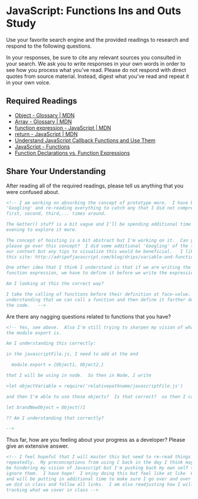 # JavaScript: Functions Ins and Outs Study

Use your favorite search engine and the provided readings to research and
respond to the following questions.

In your responses, be sure to cite any relevant sources you consulted in your
search. We ask you to write responses in your own words in order to see how you
process what you've read. Please do not respond with direct quotes from source
material. Instead, digest what you've read and repeat it in your own voice.

## Required Readings

-   [Object - Glossary | MDN](https://developer.mozilla.org/en-US/docs/Glossary/Object)
-   [Array - Glossary | MDN](https://developer.mozilla.org/en-US/docs/Glossary/Array)
-   [function expression - JavaScript | MDN](https://developer.mozilla.org/en-US/docs/Web/JavaScript/Reference/Operators/function)
-   [return - JavaScript | MDN](https://developer.mozilla.org/en-US/docs/Web/JavaScript/Reference/Statements/return)
-   [Understand JavaScript Callback Functions and Use Them](http://javascriptissexy.com/understand-javascript-callback-functions-and-use-them)
-   [JavaScript - Functions](http://www.quirksmode.org/js/function.html)
-   [Function Declarations vs. Function Expressions](https://javascriptweblog.wordpress.com/2010/07/06/function-declarations-vs-function-expressions)

## Share Your Understanding

After reading all of the required readings, please tell us anything that you
were confused about.

```md
<!-- I am working on absorbing the concept of prototype more.  I have been
'Googling' and re-reading everything to catch any that I did not comprehend
first, second, third,... times around.

The Getter() stuff is a bit vague and I'll be spending additional time this
evening to explore it more.

The concept of hoisting is a bit abstract but I'm working on it.  Can you
please go over this concept?  I did some additional 'Googling' of the term in
our context but any tips to visualize this would be beneficial.   I liked
this site: http://adripofjavascript.com/blog/drips/variable-and-function-hoisting

One other idea that I think I understand is that if we are writing the
function expression, we have to define it before we write the expression.

Am I looking at this the correct way?

I take the calling of functions before their definition at face-value.  I am
understanding that we can call a function and then define it farther down in
the code.   -->
```

Are there any nagging questions related to functions that you have?

```md
<!-- Yes, see above.  Also I'm still trying to sharpen my vision of what
the module export is.

Am I understanding this correctly:

in the javascriptFile.js, I need to add at the end

  module.export = {Object1, Object2,}

that I will be using in node.  So then in Node, I write

>let objectVariable = require('relativepathname/javascriptFile.js')

and then I'm able to use those objects?  Is that correct?  so then I can write

let brandNewObject = Object()1

?? Am I understanding that correctly?

-->
```

Thus far, how are you feeling about your progress as a developer? Please give an
extensive answer.

```md
<!-- I feel hopeful that I will master this but need to re-read things
repeatedly.  My preconceptions from using C back in the day I think may
be hindering my vision of Javascript but I'm pushing back my own self to
ignore them.  I have hope!  I enjoy doing this but feel like at like  65% level
and will be putting in additional time to make sure I go over and over what
we did in class and follow all links.  I am also readjusting how I will be
tracking what we cover in class -->
```
